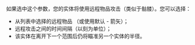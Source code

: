 如果选中这个参数，您的实体将使用远程物品攻击（类似于骷髅）。您可以选择：
* 从列表中选择的远程物品 （或使用默认 - 箭矢）；
* 远程攻击之间的时间间隔（以刻为单位）；
* 该实体在离开下一个范围后仍将瞄准另一个实体的半径。